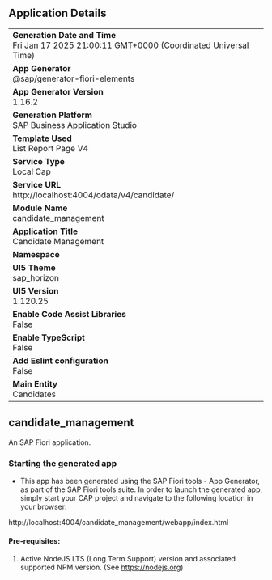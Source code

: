 ## Application Details
|               |
| ------------- |
|**Generation Date and Time**<br>Fri Jan 17 2025 21:00:11 GMT+0000 (Coordinated Universal Time)|
|**App Generator**<br>@sap/generator-fiori-elements|
|**App Generator Version**<br>1.16.2|
|**Generation Platform**<br>SAP Business Application Studio|
|**Template Used**<br>List Report Page V4|
|**Service Type**<br>Local Cap|
|**Service URL**<br>http://localhost:4004/odata/v4/candidate/|
|**Module Name**<br>candidate_management|
|**Application Title**<br>Candidate Management|
|**Namespace**<br>|
|**UI5 Theme**<br>sap_horizon|
|**UI5 Version**<br>1.120.25|
|**Enable Code Assist Libraries**<br>False|
|**Enable TypeScript**<br>False|
|**Add Eslint configuration**<br>False|
|**Main Entity**<br>Candidates|

## candidate_management

An SAP Fiori application.

### Starting the generated app

-   This app has been generated using the SAP Fiori tools - App Generator, as part of the SAP Fiori tools suite.  In order to launch the generated app, simply start your CAP project and navigate to the following location in your browser:

http://localhost:4004/candidate_management/webapp/index.html

#### Pre-requisites:

1. Active NodeJS LTS (Long Term Support) version and associated supported NPM version.  (See https://nodejs.org)


